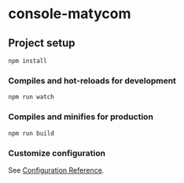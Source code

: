 # console-matycom

## Project setup
```
npm install
```

### Compiles and hot-reloads for development
```
npm run watch
```

### Compiles and minifies for production
```
npm run build
```

### Customize configuration
See [Configuration Reference](https://cli.vuejs.org/config/).
